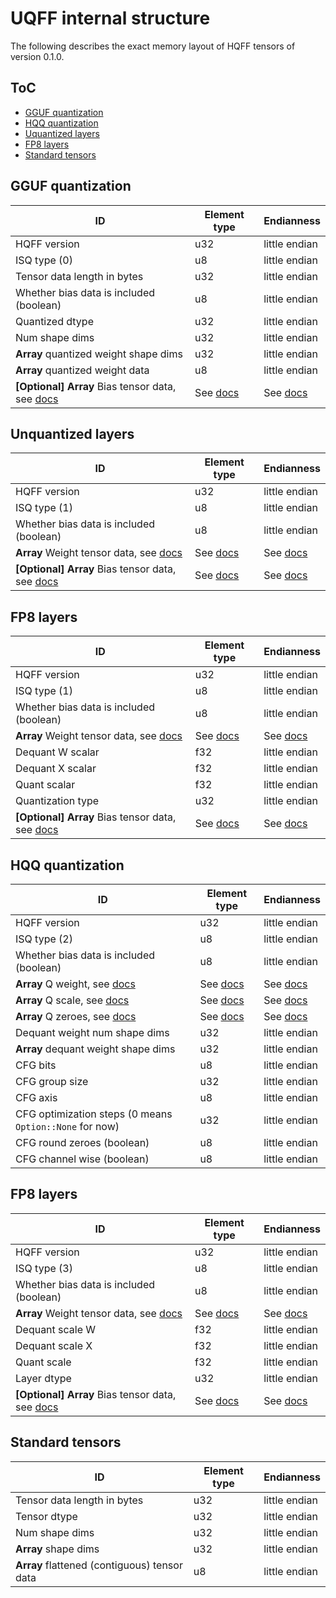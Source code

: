 # UQFF internal structure

The following describes the exact memory layout of HQFF tensors of version 0.1.0.

## ToC
- [GGUF quantization](#gguf-quantization)
- [HQQ quantization](#hqq-quantization)
- [Uquantized layers](#unquantized-layers)
- [FP8 layers](#fp8-layers)
- [Standard tensors](#standard-tensors)


## GGUF quantization

| ID | Element type | Endianness |
| -------- | -------- | -------- |
| HQFF version | u32 | little endian  |
| ISQ type (0) | u8 | little endian  |
| Tensor data length in bytes | u32 | little endian  |
| Whether bias data is included (boolean) | u8 | little endian  |
| Quantized dtype | u32 | little endian  |
| Num shape dims | u32 | little endian  |
| **Array** quantized weight shape dims | u32 | little endian  |
| **Array** quantized weight data | u8 | little endian  |
| **[Optional]** **Array** Bias tensor data, see [docs](#standard-tensors) | See [docs](#standard-tensors) | See [docs](#standard-tensors)  |

## Unquantized layers
| ID | Element type | Endianness |
| -------- | -------- | -------- |
| HQFF version | u32 | little endian  |
| ISQ type (1) | u8 | little endian  |
| Whether bias data is included (boolean) | u8 | little endian  |
| **Array** Weight tensor data, see [docs](#standard-tensors) | See [docs](#standard-tensors) | See [docs](#standard-tensors)  |
| **[Optional]** **Array** Bias tensor data, see [docs](#standard-tensors) | See [docs](#standard-tensors) | See [docs](#standard-tensors)  |

## FP8 layers
| ID | Element type | Endianness |
| -------- | -------- | -------- |
| HQFF version | u32 | little endian  |
| ISQ type (1) | u8 | little endian  |
| Whether bias data is included (boolean) | u8 | little endian  |
| **Array** Weight tensor data, see [docs](#standard-tensors) | See [docs](#standard-tensors) | See [docs](#standard-tensors)  |
| Dequant W scalar | f32 | little endian
| Dequant X scalar | f32 | little endian
| Quant scalar | f32 | little endian
| Quantization type | u32 | little endian
| **[Optional]** **Array** Bias tensor data, see [docs](#standard-tensors) | See [docs](#standard-tensors) | See [docs](#standard-tensors)  |

## HQQ quantization
| ID | Element type | Endianness |
| -------- | -------- | -------- |
| HQFF version | u32 | little endian  |
| ISQ type (2) | u8 | little endian  |
| Whether bias data is included (boolean) | u8 | little endian  |
| **Array** Q weight, see [docs](#standard-tensors) | See [docs](#standard-tensors) | See [docs](#standard-tensors) |
| **Array** Q scale, see [docs](#standard-tensors) | See [docs](#standard-tensors) | See [docs](#standard-tensors) |
| **Array** Q zeroes, see [docs](#standard-tensors) | See [docs](#standard-tensors) | See [docs](#standard-tensors) |
| Dequant weight num shape dims | u32 | little endian  |
| **Array** dequant weight shape dims | u32 | little endian  |
| CFG bits | u8 | little endian  |
| CFG group size | u32 | little endian  |
| CFG axis | u8 | little endian  |
| CFG optimization steps (0 means `Option::None` for now) | u32 | little endian  |
| CFG round zeroes (boolean) | u8 | little endian  |
| CFG channel wise (boolean) | u8 | little endian  |

## FP8 layers
| ID | Element type | Endianness |
| -------- | -------- | -------- |
| HQFF version | u32 | little endian  |
| ISQ type (3) | u8 | little endian  |
| Whether bias data is included (boolean) | u8 | little endian  |
| **Array** Weight tensor data, see [docs](#standard-tensors) | See [docs](#standard-tensors) | See [docs](#standard-tensors)  | 
| Dequant scale W | f32 | little endian  |
| Dequant scale X | f32 | little endian  |
| Quant scale | f32 | little endian  |
| Layer dtype | u32 | little endian  |
| **[Optional]** **Array** Bias tensor data, see [docs](#standard-tensors) | See [docs](#standard-tensors) | See [docs](#standard-tensors)  |

## Standard tensors
| ID | Element type | Endianness |
| -------- | -------- | -------- |
| Tensor data length in bytes | u32 | little endian  |
| Tensor dtype | u32 | little endian  |
| Num shape dims | u32 | little endian  |
| **Array** shape dims | u32 | little endian  |
| **Array** flattened (contiguous) tensor data | u8 | little endian  |

